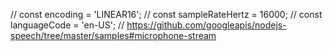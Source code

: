 
// const encoding = 'LINEAR16';
// const sampleRateHertz = 16000;
// const languageCode = 'en-US';
// https://github.com/googleapis/nodejs-speech/tree/master/samples#microphone-stream